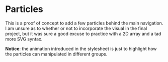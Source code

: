 # Particles

This is a proof of concept to add a few particles behind the main navigation. I am unsure as to whether or not to incorporate the visual in the final project, but it was sure a good excuse to practice with a 2D array and a tad more SVG syntax.

**Notice**: the animation introduced in the stylesheet is just to highlight how the particles can manipulated in different groups.
